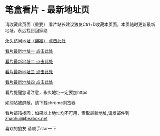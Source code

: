 # 笔盒看片 - 最新地址页

请收藏此页面（重要）
看片站长建议狼友Ctrl+D收藏本页面，本页随时更新最新地址，永远找到回家路

[永久访问地址（翻牆） 点击此处](https://beabox.net/)

[看片最新地址一 点击此处](https://2n9x0x6h5w7.shop)

[看片最新地址二 点击此处](https://2k1c9i5x6s6.shop)

[看片最新地址三 点击此处](https://2a7q8u4z3d3.shop)

[看片最新地址四 点击此处](https://2f9g0g3v7r2.shop)

看片提醒您请注意，永久地址一定要加https

如网站被屏蔽，请下载chrome浏览器

看片邮箱找回：如果以上地址均不可用，索取最新地址,请发邮件到 zhaohui@beabox.net

喜欢的狼友 请顺手star一下